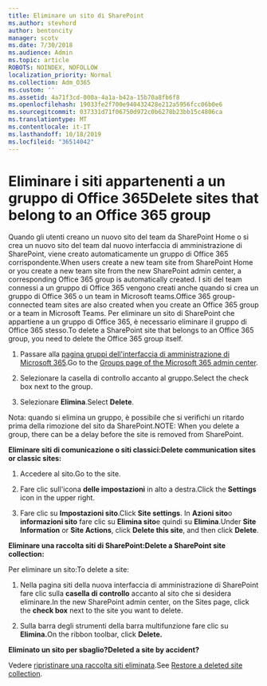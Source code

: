 ```yaml
---
title: Eliminare un sito di SharePoint
ms.author: stevhord
author: bentoncity
manager: scotv
ms.date: 7/30/2018
ms.audience: Admin
ms.topic: article
ROBOTS: NOINDEX, NOFOLLOW
localization_priority: Normal
ms.collection: Adm_O365
ms.custom: ''
ms.assetid: 4a71f3cd-000a-4a1a-b42a-15b70a8fb6f8
ms.openlocfilehash: 19033fe2f700e940432428e212a5956fcc06b0e6
ms.sourcegitcommit: 037331d71f06750d972c0b6278b23bb15c4806ca
ms.translationtype: MT
ms.contentlocale: it-IT
ms.lasthandoff: 10/18/2019
ms.locfileid: "36514042"
---
```

# <a name="delete-sites-that-belong-to-an-office-365-group"></a><span data-ttu-id="0dc5f-102">Eliminare i siti appartenenti a un gruppo di Office 365</span><span class="sxs-lookup"><span data-stu-id="0dc5f-102">Delete sites that belong to an Office 365 group</span></span>

<span data-ttu-id="0dc5f-103">Quando gli utenti creano un nuovo sito del team da SharePoint Home o si crea un nuovo sito del team dal nuovo interfaccia di amministrazione di SharePoint, viene creato automaticamente un gruppo di Office 365 corrispondente.</span><span class="sxs-lookup"><span data-stu-id="0dc5f-103">When users create a new team site from SharePoint Home or you create a new team site from the new SharePoint admin center, a corresponding Office 365 group is automatically created.</span></span> <span data-ttu-id="0dc5f-104">I siti del team connessi a un gruppo di Office 365 vengono creati anche quando si crea un gruppo di Office 365 o un team in Microsoft teams.</span><span class="sxs-lookup"><span data-stu-id="0dc5f-104">Office 365 group-connected team sites are also created when you create an Office 365 group or a team in Microsoft Teams.</span></span> <span data-ttu-id="0dc5f-105">Per eliminare un sito di SharePoint che appartiene a un gruppo di Office 365, è necessario eliminare il gruppo di Office 365 stesso.</span><span class="sxs-lookup"><span data-stu-id="0dc5f-105">To delete a SharePoint site that belongs to an Office 365 group, you need to delete the Office 365 group itself.</span></span> 
  
1. <span data-ttu-id="0dc5f-106">Passare alla [pagina gruppi dell'interfaccia di amministrazione di Microsoft 365](https://portal.office.com/adminportal/home#/groups).</span><span class="sxs-lookup"><span data-stu-id="0dc5f-106">Go to the [Groups page of the Microsoft 365 admin center](https://portal.office.com/adminportal/home#/groups).</span></span>
    
2. <span data-ttu-id="0dc5f-107">Selezionare la casella di controllo accanto al gruppo.</span><span class="sxs-lookup"><span data-stu-id="0dc5f-107">Select the check box next to the group.</span></span>
    
3. <span data-ttu-id="0dc5f-108">Selezionare **Elimina**.</span><span class="sxs-lookup"><span data-stu-id="0dc5f-108">Select **Delete**.</span></span>
    
<span data-ttu-id="0dc5f-109">Nota: quando si elimina un gruppo, è possibile che si verifichi un ritardo prima della rimozione del sito da SharePoint.</span><span class="sxs-lookup"><span data-stu-id="0dc5f-109">NOTE: When you delete a group, there can be a delay before the site is removed from SharePoint.</span></span>
  
<span data-ttu-id="0dc5f-110">**Eliminare siti di comunicazione o siti classici:**</span><span class="sxs-lookup"><span data-stu-id="0dc5f-110">**Delete communication sites or classic sites:**</span></span>

1. <span data-ttu-id="0dc5f-111">Accedere al sito.</span><span class="sxs-lookup"><span data-stu-id="0dc5f-111">Go to the site.</span></span>
  
2. <span data-ttu-id="0dc5f-112">Fare clic sull'icona **delle impostazioni** in alto a destra.</span><span class="sxs-lookup"><span data-stu-id="0dc5f-112">Click the **Settings** icon in the upper right.</span></span> 
  
3. <span data-ttu-id="0dc5f-113">Fare clic su **Impostazioni sito**.</span><span class="sxs-lookup"><span data-stu-id="0dc5f-113">Click **Site settings**.</span></span> <span data-ttu-id="0dc5f-114">In **Azioni sito**o **informazioni sito** fare clic su **Elimina sito**e quindi su **Elimina**.</span><span class="sxs-lookup"><span data-stu-id="0dc5f-114">Under **Site Information** or **Site Actions**, click **Delete this site**, and then click **Delete**.</span></span>
  
<span data-ttu-id="0dc5f-115">**Eliminare una raccolta siti di SharePoint:**</span><span class="sxs-lookup"><span data-stu-id="0dc5f-115">**Delete a SharePoint site collection:**</span></span>

<span data-ttu-id="0dc5f-116">Per eliminare un sito:</span><span class="sxs-lookup"><span data-stu-id="0dc5f-116">To delete a site:</span></span>
  
1. <span data-ttu-id="0dc5f-117">Nella pagina siti della nuova interfaccia di amministrazione di SharePoint fare clic sulla **casella di controllo** accanto al sito che si desidera eliminare.</span><span class="sxs-lookup"><span data-stu-id="0dc5f-117">In the new SharePoint admin center, on the Sites page, click the **check box** next to the site you want to delete.</span></span> 
    
2. <span data-ttu-id="0dc5f-118">Sulla barra degli strumenti della barra multifunzione fare clic su **Elimina.**</span><span class="sxs-lookup"><span data-stu-id="0dc5f-118">On the ribbon toolbar, click **Delete.**</span></span>
    
<span data-ttu-id="0dc5f-119">**Eliminato un sito per sbaglio?**</span><span class="sxs-lookup"><span data-stu-id="0dc5f-119">**Deleted a site by accident?**</span></span>

<span data-ttu-id="0dc5f-120">Vedere [ripristinare una raccolta siti eliminata](https://go.microsoft.com/fwlink/?linkid=867660).</span><span class="sxs-lookup"><span data-stu-id="0dc5f-120">See [Restore a deleted site collection](https://go.microsoft.com/fwlink/?linkid=867660).</span></span>
  

